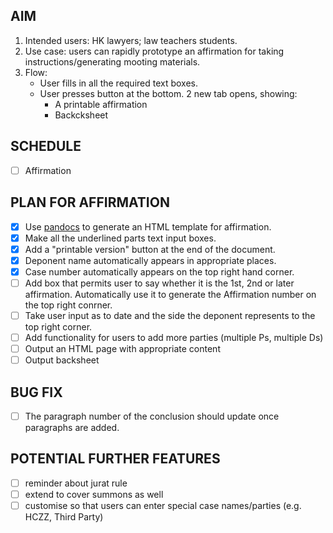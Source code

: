 ## AIM

1. Intended users: HK lawyers; law teachers students.
2. Use case: users can rapidly prototype an affirmation for taking instructions/generating mooting materials.
3. Flow:
   - User fills in all the required text boxes.
   - User presses button at the bottom.  2 new tab opens, showing:
      - A printable affirmation
      - Backcksheet
     
## SCHEDULE

- [ ] Affirmation
   
## PLAN FOR AFFIRMATION

- [x] Use [pandocs](https://github.com/jgm/pandoc) to generate an HTML template for affirmation.
- [x] Make all the underlined parts text input boxes.
- [x] Add a "printable version" button at the end of the document.
- [x] Deponent name automatically appears in appropriate places.
- [x] Case number automatically appears on the top right hand corner.
- [ ] Add box that permits user to say whether it is the 1st, 2nd or later affirmation.  Automatically use it to generate the Affirmation number on the top right conrner.
- [ ] Take user input as to date and the side the deponent represents to the top right corner.
- [ ] Add functionality for users to add more parties (multiple Ps, multiple Ds)
- [ ] Output an HTML page with appropriate content
- [ ] Output backsheet

## BUG FIX

- [ ] The paragraph number of the conclusion should update once paragraphs are added.

## POTENTIAL FURTHER FEATURES

- [ ] reminder about jurat rule
- [ ] extend to cover summons as well
- [ ] customise so that users can enter special case names/parties (e.g. HCZZ, Third Party)

